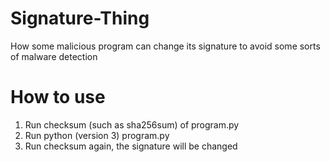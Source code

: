 # Signature-Thing
How some malicious program can change its signature to avoid some sorts of malware detection

# How to use
1. Run checksum (such as sha256sum) of program.py
2. Run python (version 3) program.py
3. Run checksum again, the signature will be changed
